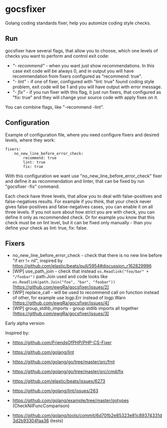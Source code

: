 # gocsfixer
Golang coding standards fixer, help you automize coding style checks.

## Run
gocsfixer have several flags, that allow you to choose, which one levels of checks you want to perform and control exit code:
- *"- recommend"* - when you want just show recommendations. In this case exit code will be always 0, and in output you will have recommendation from fixers configured as "recommend: true".
- *"- lint"* - if one of fixer, configured with "lint: true" found coding style problem, exit code will be 1 and you will have output with error message.
- *"- fix"* - if you run fixer with this flag, it just run fixers, that configured as "fix: true" and they will change your source code with apply fixes on it.

You can combine flags, like "-recommend -lint".

## Configuration
Example of configuration file, where you need configure fixers and desired levels, where they work:
```
fixers:
    no_new_line_before_error_check:
        recommend: true
        lint: true
        fix: true
```

With this configuration we want use "no_new_line_before_error_check" fixer and define it as recommendation and linter, that can be fixed by run "gocsfixer -fix" command.

Each check have three levels, that allow you to deal with false-positives and false-negatives results.
For example if you think, that your check never gives false-positives and false-negatives cases, you can enable it on all three levels.
If you not sure about how strict you are with check, you can define it only as recommended check.
Or for example you know that this check must be on lint level, but it can be fixed only manually - than you define your check as lint: true, fix: false.

## Fixers
- no_new_line_before_error_check - check that there is no new line before "if err != nil", inspired by https://github.com/elastic/beats/pull/5954#discussion_r162829996
- [WIP] use_path_join - check that instead `os.Readlink("foo/bar" + "/foobar")` path.Join used and code looks like `os.Readlink(path.Join("foo", "bar", "foobar"))` [https://github.com/ewgRa/gocsfixer/issues/2]
- [WIP] replace_call - will be used to recommend call on function instead of other, for example use logp.Err instead of logp.Warn [https://github.com/ewgRa/gocsfixer/issues/4]
- [WIP] group_stdlib_imports - group stdlib imports all together [https://github.com/ewgRa/gocsfixer/issues/3]

Early alpha version

Inspired by:

- https://github.com/FriendsOfPHP/PHP-CS-Fixer

- https://github.com/golang/lint

- https://github.com/golang/go/tree/master/src/fmt

- https://github.com/golang/go/tree/master/src/cmd/fix

- https://github.com/elastic/beats/issues/6273

- https://github.com/golang/lint/issues/263

- https://github.com/golang/example/tree/master/gotypes (CheckNilFuncComparison)

- https://github.com/golang/tools/commit/6d70fb2e85323e81c89374331d3d2b93304faa36 (tests)
